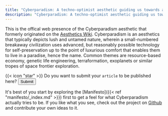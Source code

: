 ```yaml
---
title: "Cyberparadism: A techno-optimist aesthetic guiding us towards a possible future."
description: "Cyberparadism: A techno-optimist aesthetic guiding us towards a possible future."
---
```


This is the offical web presence of the Cyberparadism aesthetic that formerly originated on the [Aesthetics Wiki](https://aesthetics.fandom.com/wiki/Cyberparadism). Cyberparadism is an aesthetics that typically depicts lush and untamed nature, wherein a small-numbered breakaway civilization uses advanced, but reasonably possible technology for self-preservation up to the point of luxurious comfort that enables them to live in a paradise, hence the name. Common themes are resource-based economy, genetic life engineering, terraformation, exoplanets or similar tropes of space frontier exploration.

<div class="flex px-4 py-2 mb-8 text-base rounded-md bg-primary-100 dark:bg-primary-900">
  <span class="flex items-center ltr:pr-3 rtl:pl-3 text-primary-400">
    {{< icon "star" >}}
  </span>
  <span class="flex items-center justify-between grow dark:text-neutral-300">
    <span class="prose dark:prose-invert">Do you want to submit your <code id="layout">article</code> to be published here?</span>
    <button
      onclick="parent.location='https://github.com/zarazinsfuss/cyberparadism-site'"
      type="button"
      formtarget="_blank"
      class="px-4 !text-neutral !no-underline rounded-md bg-primary-600 hover:!bg-primary-500 dark:bg-primary-800 dark:hover:!bg-primary-700"
    >Submit</button>
  </span>
</div>

It's best of you start by exploring the [Manifesto]({{< ref "manifesto/_index.md" >}}) first to get a feel for what Cyberparadism actually tries to be. If you like what you see, check out the project on <a target="_blank" href="https://github.com/zarazinsfuss/cyberparadism-site">Github</a> and contribute your own ideas to it.
